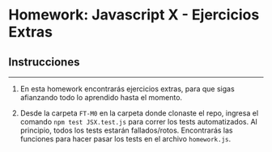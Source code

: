 # Homework: Javascript X - Ejercicios Extras

## Instrucciones
---
1. En esta homework encontrarás ejercicios extras, para que sigas afianzando todo lo aprendido hasta el momento.


2. Desde la carpeta `FT-M0` en la carpeta donde clonaste el repo, ingresa el comando `npm test JSX.test.js` para correr los tests automatizados. Al principio, todos los tests estarán fallados/rotos. Encontrarás las funciones para hacer pasar los tests en el archivo `homework.js`.

